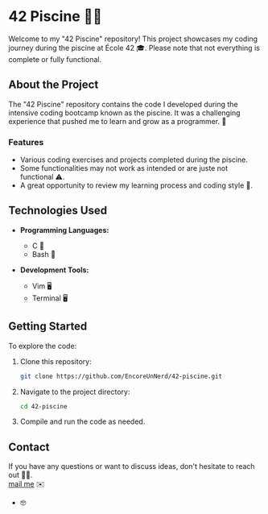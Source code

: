# 42 Piscine 🏊‍♂️

Welcome to my "42 Piscine" repository! This project showcases my coding journey during the piscine at École 42 🎓. Please note that not everything is complete or fully functional.

## About the Project

The "42 Piscine" repository contains the code I developed during the intensive coding bootcamp known as the piscine. It was a challenging experience that pushed me to learn and grow as a programmer. 🌱

### Features

- Various coding exercises and projects completed during the piscine.
- Some functionalities may not work as intended or are juste not functional ⚠️.
- A great opportunity to review my learning process and coding style 📖.

## Technologies Used

- **Programming Languages:**
  - C 💚
  - Bash 🐚

- **Development Tools:**
  - Vim 🖥️
  - Terminal 🖥️

## Getting Started

To explore the code:

1. Clone this repository:
   ```bash
   git clone https://github.com/EncoreUnNerd/42-piscine.git
   ```
2. Navigate to the project directory:
   ```bash
   cd 42-piscine
   ```
3. Compile and run the code as needed.

## Contact

If you have any questions or want to discuss ideas, don't hesitate to reach out 📩🤝.  
[mail me](mathys.henin@protonmail.com) ✉️

- 🤓
